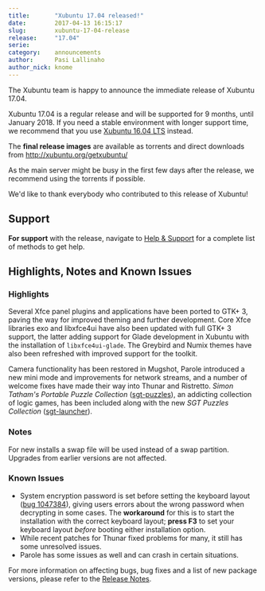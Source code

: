 ```yaml
---
title:       "Xubuntu 17.04 released!"
date:        2017-04-13 16:15:17
slug:        xubuntu-17-04-release
release:     "17.04"
serie:       
category:    announcements
author:      Pasi Lallinaho
author_nick: knome
---
```


The Xubuntu team is happy to announce the immediate release of Xubuntu 17.04.

Xubuntu 17.04 is a regular release and will be supported for 9 months, until January 2018. If you need a stable environment with longer support time, we recommend that you use [Xubuntu 16.04 LTS](https://xubuntu.org/release/16-04/) instead.

The **final release images** are available as torrents and direct downloads from <http://xubuntu.org/getxubuntu/>

As the main server might be busy in the first few days after the release, we recommend using the torrents if possible.

We'd like to thank everybody who contributed to this release of Xubuntu!

Support
-------

**For support** with the release, navigate to [Help &amp; Support](https://xubuntu.org/help/) for a complete list of methods to get help.

Highlights, Notes and Known Issues
----------------------------------

### Highlights

Several Xfce panel plugins and applications have been ported to GTK+ 3, paving the way for improved theming and further development. Core Xfce libraries exo and libxfce4ui have also been updated with full GTK+ 3 support, the latter adding support for Glade development in Xubuntu with the installation of `libxfce4ui-glade`. The Greybird and Numix themes have also been refreshed with improved support for the toolkit.

Camera functionality has been restored in Mugshot, Parole introduced a new mini mode and improvements for network streams, and a number of welcome fixes have made their way into Thunar and Ristretto. *Simon Tatham's Portable Puzzle Collection* ([sgt-puzzles](https://launchpad.net/ubuntu/+source/sgt-puzzles)), an addicting collection of logic games, has been included along with the new *SGT Puzzles Collection* ([sgt-launcher](https://launchpad.net/ubuntu/+source/sgt-launcher)).

### Notes

For new installs a swap file will be used instead of a swap partition. Upgrades from earlier versions are not affected.

### Known Issues

- System encryption password is set before setting the keyboard layout ([bug 1047384](https://launchpad.net/bugs/1047384)), giving users errors about the wrong password when decrypting in some cases. The **workaround** for this is to start the installation with the correct keyboard layout; **press F3** to set your keyboard layout *before* booting either installation option.
- While recent patches for Thunar fixed problems for many, it still has some unresolved issues.
- Parole has some issues as well and can crash in certain situations.

For more information on affecting bugs, bug fixes and a list of new package versions, please refer to the [Release Notes](http://wiki.xubuntu.org/releases/17.04/release-notes "Xubuntu 16.04 Release Notes").
